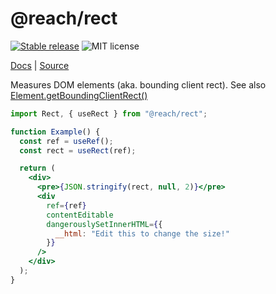 # @reach/rect

[![Stable release](https://img.shields.io/npm/v/@reach/rect.svg)](https://npm.im/@reach/rect) ![MIT license](https://badgen.now.sh/badge/license/MIT)

[Docs](https://reacttraining.com/reach-ui/rect) | [Source](https://github.com/reach/reach-ui/tree/master/packages/rect)

Measures DOM elements (aka. bounding client rect). See also [Element.getBoundingClientRect()](https://developer.mozilla.org/en-US/docs/Web/API/Element/getBoundingClientRect)

```jsx
import Rect, { useRect } from "@reach/rect";

function Example() {
  const ref = useRef();
  const rect = useRect(ref);

  return (
    <div>
      <pre>{JSON.stringify(rect, null, 2)}</pre>
      <div
        ref={ref}
        contentEditable
        dangerouslySetInnerHTML={{
          __html: "Edit this to change the size!"
        }}
      />
    </div>
  );
}
```
